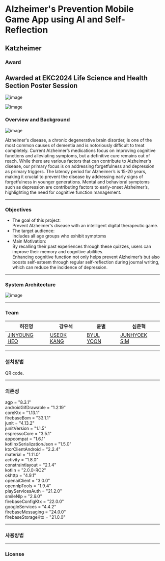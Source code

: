 # Alzheimer's Prevention Mobile Game App using AI and Self-Reflection

## Katzheimer

### Award

## Awarded at EKC2024 Life Science and Health Section Poster Session
![image](https://github.com/user-attachments/assets/db0bac8a-83d6-4f11-ab57-377018581b6e)

![image](https://github.com/user-attachments/assets/15915938-721e-4d55-a77e-2d76894cd579)


### Overview and Background
  ![image](https://github.com/user-attachments/assets/6be31fe2-d6f8-4c57-b0cf-7be323948133)

 Alzheimer's disease, a chronic degenerative brain disorder, is one of the most common causes of dementia and is notoriously difficult to treat completely.
 Current Alzheimer’s medications focus on improving cognitive functions and alleviating symptoms, but a definitive cure remains out of reach. 
 While there are various factors that can contribute to Alzheimer's disease, our primary focus is on addressing forgetfulness and depression as primary triggers.
 The latency period for Alzheimer’s is 15-20 years, making it crucial to prevent the disease by addressing early signs of forgetfulness in younger generations.
 Mental and behavioral symptoms such as depression are contributing factors to early-onset Alzheimer’s, highlighting the need for cognitive function management.


 ---
### Objectives
- The goal of this project:   
Prevent Alzheimer's disease with an intelligent digital therapeutic game.
- The target audience:   
Includes all age groups who exhibit symptoms
- Main Motivation:   
By recalling their past experiences through these quizzes, users can improve their memory and cognitive abilities.   
Enhancing cognitive function not only helps prevent Alzheimer’s but also boosts self-esteem through regular self-reflection during journal writing, which can reduce the incidence of depression.

---

 ### System Architecture
 ![image](https://github.com/user-attachments/assets/914a9fc5-af1f-4397-ba01-cd825de482ad)

---
### Team

허진영 | 강우석 | 윤별 | 심준혁
---|---|---|---|
[JINYOUNG HEO](https://github.com/JinYoung-Heo) | [USEOK KANG](https://github.com/MuHaRVEY) | [BYUL YOON](https://github.com/YOON331) | [JUNHYOEK SIM](https://github.com/dsfaewf)
---

### 설치방법

QR code.
 
---

### 의존성
agp = "8.3.1"   
androidGifDrawable = "1.2.19"   
coreKtx = "1.13.1"   
firebaseBom = "33.1.1"   
junit = "4.13.2"   
junitVersion = "1.1.5"   
espressoCore = "3.5.1"   
appcompat = "1.6.1"   
kotlinxSerializationJson = "1.5.0"   
ktorClientAndroid = "2.2.4"   
material = "1.11.0"   
activity = "1.8.0"   
constraintlayout = "2.1.4"   
kotlin = "2.0.0-RC2"   
okhttp = "4.9.1"   
openaiClient = "3.0.0"   
opennlpTools = "1.9.4"   
playServicesAuth = "21.2.0"   
smileNlp = "2.6.0"   
firebaseConfigKtx = "22.0.0"   
googleServices = "4.4.2"   
firebaseMessaging = "24.0.0"   
firebaseStorageKtx = "21.0.0"   

---

### 사용방법



---

### License

